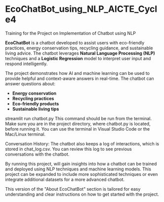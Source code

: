 # EcoChatBot_using_NLP_AICTE_Cycle4
Training for the Project on Implementation of Chatbot using NLP

**EcoChatBot** is a chatbot developed to assist users with eco-friendly practices, energy conservation tips, recycling guidance, and sustainable living advice. The chatbot leverages **Natural Language Processing (NLP)** techniques and a **Logistic Regression** model to interpret user input and respond intelligently.

The project demonstrates how AI and machine learning can be used to provide helpful and context-aware answers in real-time. The chatbot can answer questions about:
- **Energy conservation**
- **Recycling practices**
- **Eco-friendly products**
- **Sustainable living tips**




streamlit run chatbot.py
This command should be run from the terminal. Make sure you are in the project directory, where chatbot.py is located, before running it. You can use the terminal in Visual Studio Code or the Mac/Linux terminal.



Conversation History: The chatbot also keeps a log of interactions, which is stored in chat_log.csv. You can review this log to see previous conversations with the chatbot.

By running this project, will gain insights into how a chatbot can be trained and deployed using NLP techniques and machine learning models. This project can be expanded to include more sophisticated techniques or even integrate additional datasets for a more advanced chatbot.




This version of the "About EcoChatBot" section is tailored for easy understanding and clear instructions on how to get started with the project.



